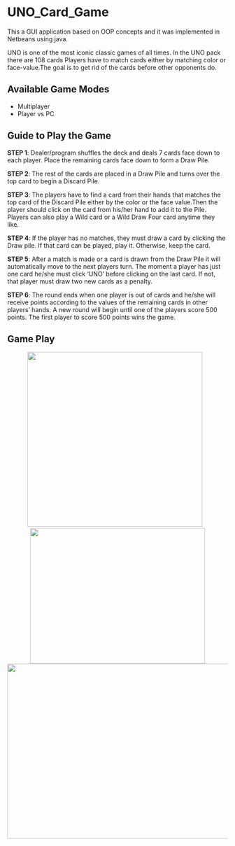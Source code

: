 # UNO_Card_Game

This a GUI application based on OOP concepts and it was implemented in Netbeans using java.

UNO is one of the most iconic classic games of all times. In the UNO pack there are 108 cards  Players have to match cards either by
matching color or face-value.The goal is to get rid of the cards before other opponents do.

## **Available Game Modes**
- Multiplayer
- Player vs PC

## **Guide to Play the Game**

**STEP 1**: Dealer/program shuffles the deck and deals 7 cards face down to each player. Place the  remaining cards face down to form a Draw Pile. 

**STEP 2**: The rest of the cards are placed in a Draw Pile and turns over the top card to begin a Discard Pile. 

**STEP 3**: The players have to find a card from their hands that matches the top card of the Discard Pile either by the color or the face value.Then the player should click on the  card from his/her hand to add it to the Pile. Players can also play a Wild card or a Wild Draw Four card anytime they like. 

**STEP 4**: If the player has no matches, they must draw a card by clicking the Draw pile. If that  card can be played, play it. Otherwise, keep the card. 

**STEP 5**: After a match is made or a card is drawn from the Draw Pile it will automatically move  to the next players turn. The moment a player has just one card he/she must click ‘UNO’ before  clicking on the last card. If not, that player must draw two new cards as a penalty. 

**STEP 6**: The round ends when one player is out of cards and he/she will receive points according  to the values of the remaining cards in other players’ hands. A new round will begin until one of the players score 500 points. The first player to score 500 points wins the game.

## **Game Play**

<p align="center">
  <img width=400 src="https://user-images.githubusercontent.com/65526190/109389294-fe324d80-7931-11eb-8d37-df7c03a2fbd2.png">&nbsp; &nbsp;
  <img  width=400 height=310 src="https://user-images.githubusercontent.com/65526190/109389364-36d22700-7932-11eb-8df8-d301568933c1.png">
    
 
 
 
   <img width=800 height=400  src="https://user-images.githubusercontent.com/65526190/109389371-3afe4480-7932-11eb-9eb9-2873df9c089a.png">


</p>




